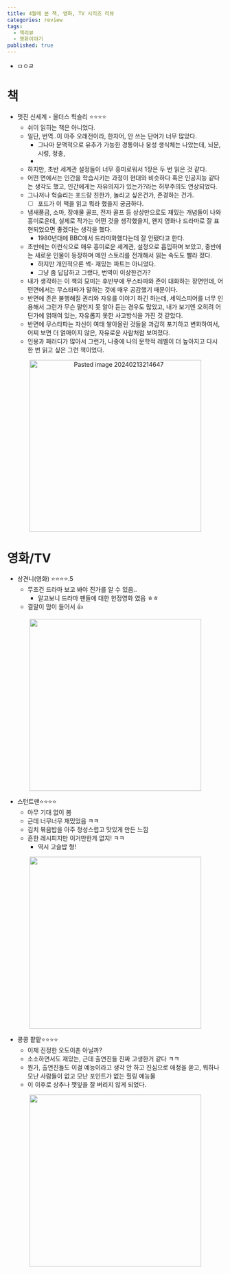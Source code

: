 ```yaml
---
title: 4월에 본 책, 영화, TV 시리즈 리뷰
categories: review
tags:
  - 책리뷰
  - 영화이야기
published: true
---
```

- ㅁㅇㄹ

# 책
- 멋진 신세계 - 올더스 헉슬리 ⭐⭐⭐⭐
	- 쉬이 읽히는 책은 아니었다.
	- 일단, 번역..이 아주 오래전이라, 한자어, 안 쓰는 단어가 너무 많았다.
		- 그나마 문맥적으로 유추가 가능한 경통이나 웅성 생식체는 나았는데, 뇌문, 시렁, 정충, 
		- 
	- 하지만, 초반 세계관 설정들이 너무 흥미로워서 1장은 두 번 읽은 것 같다.
	- 어떤 면에서는 인간을 학습시키는 과정이 현대와 비슷하다 혹은 인공지능 같다는 생각도 했고, 인간에게는 자유의지가 있는가?라는 허무주의도 연상되었다.
	- 그나저나 헉슬리는 포드랑 친한가, 놀리고 싶은건가, 존경하는 건가.
	    - [ ] 포드가 이 책을 읽고 뭐라 했을지 궁금하다.
	- 냄새풍금, 소마, 장애물 골프, 전자 골프 등 상상만으로도 재밌는 개념들이 나와 흥미로운데, 실제로 작가는 어떤 것을 생각했을지, 왠지 영화나 드라마로 잘 표현되었으면 좋겠다는 생각을 했다.
	    - 1980년대에 BBC에서 드라마화했다는데 잘 안됐다고 한다.
	- 초반에는 이런식으로 매우 흥미로운 세계관, 설정으로 흡입하며 보았고, 중반에는 새로운 인물이 등장하며 메인 스토리를 전개해서 읽는 속도도 빨라 졌다.
	    - 하지만 개인적으론 썩- 재밌는 파트는 아니었다.
	    - 그냥 좀 답답하고 그랬다, 번역이 이상한건가?
	- 내가 생각하는 이 책의 묘미는 후반부에 무스타파와 존이 대화하는 장면인데, 어떤면에서는 무스타파가 말하는 것에 매우 공감했기 때문이다.
	- 반면에 존은 불행해질 권리와 자유를 이야기 하긴 하는데, 세익스피어를 너무 인용해서 그런가 무슨 말인지 못 알아 듣는 경우도 많았고, 내가 보기엔 오히려 어딘가에 얽매여 있는, 자유롭지 못한 사고방식을 가진 것 같았다.
	- 반면에 무스타파는 자신이 여태 쌓아올린 것들을 과감히 포기하고 변화하여서, 어찌 보면 더 얽매이지 않은, 자유로운 사람처럼 보여졌다.
	- 인용과 패러디가 많아서 그런가, 나중에 나의 문학적 레벨이 더 높아지고 다시 한 번 읽고 싶은 그런 책이었다.

<p align="center"> <img width="400" alt="Pasted image 20240213214647" src="https://an2-img.amz.wtchn.net/image/v2/7DF_ZAXhimuSWpI4vgMnUw.jpg?jwt=ZXlKaGJHY2lPaUpJVXpJMU5pSjkuZXlKdmNIUnpJanBiSW1SZk5Ea3dlRGN3TUhFNE1DSmRMQ0p3SWpvaUwzWXhMMjQ1Y204MWJEbHJkVzB4YlhkcFpERnpNbVp3SW4wLllrbE40QlItR1l1WjUzOWp1SDVuWEhKblpXenphTG11OF90T0dIV2JWN1k"></p>


# 영화/TV
- 상견니(영화) ⭐⭐⭐⭐.5
	- 무조건 드라마 보고 봐야 진가를 알 수 있음..
		- 알고보니 드라마 팬들에 대한 헌정영화 였음 ㅎㅎ
	- 결말이 맘이 들어서 👍

<p align="center"> <img width="400" src="https://an2-img.amz.wtchn.net/image/v2/VhOrxMSCyGHRpN3cDG3k5A.jpg?jwt=ZXlKaGJHY2lPaUpJVXpJMU5pSjkuZXlKdmNIUnpJanBiSW1SZk5Ea3dlRGN3TUhFNE1DSmRMQ0p3SWpvaUwzWXlMM04wYjNKbEwybHRZV2RsTHpVM016VTBNemczTVRjNE9UQTRJbjAuYnJFaDVSZlkyb1FKWUJTZVNienlpNVNJTVNRSGRqbTJUTkhDUmVLRVk3RQ"></p>

- 스턴트맨⭐⭐⭐⭐
	- 아무 기대 없이 봄
	- 근데 너무너무 재밌었음 ㅋㅋ
	- 김치 볶음밥을 아주 정성스럽고 맛있게 만든 느낌
	- 흔한 레시피지만 이거만한게 없지! ㅋㅋ
		- 역시 고슬밥 형!

<p align="center"> <img width="400" src="https://an2-img.amz.wtchn.net/image/v2/SYkxKall6JmGk_yB_A6OOA.jpg?jwt=ZXlKaGJHY2lPaUpJVXpJMU5pSjkuZXlKdmNIUnpJanBiSW1SZk5Ea3dlRGN3TUhFNE1DSmRMQ0p3SWpvaUwzWXlMM04wYjNKbEwybHRZV2RsTHpneU16TXhOakV4TVRrMU1EQXdPU0o5LkV5VUxhNnVpR1VDMlNwbzc1bWVfQnVwcUI2RDVRbXBGSENvYVNtMGxSMkk"></p>


- 콩콩 팥팥⭐⭐⭐⭐
	- 이제 진정한 오도이촌 아닐까?
	- 소소하면서도 재밌는, 근데 출연진들 진짜 고생한거 같다 ㅋㅋ
	- 뭔가, 출연진들도 이걸 예능이라고 생각 안 하고 진심으로 애정을 쏟고, 뭐하나 모난 사람들이 없고 모난 포인트가 없는 힐링 예능물
	- 이 이후로 상추나 깻잎을 잘 버리지 않게 되었다.

<p align="center"> <img width="400" src="https://an2-img.amz.wtchn.net/image/v2/TGtVRoI4ei7PsQxhsL8LrQ.jpg?jwt=ZXlKaGJHY2lPaUpJVXpJMU5pSjkuZXlKdmNIUnpJanBiSW1SZk5Ea3dlRGN3TUhFNE1DSmRMQ0p3SWpvaUwzWXlMM04wYjNKbEwybHRZV2RsTHpFMk9UY3lNVGM0TXpVeE5UZ3pPVFl6T1RnaWZRLmVSQ0VMR1gyMGJhVFZiQ3N1T0FfLXo4NFFSMWIyWmpMckdqUkFMS3RYaFk"></p>
